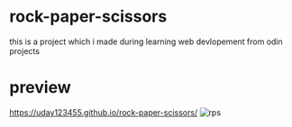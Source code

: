 # rock-paper-scissors
this is a project which i made during learning web devlopement from odin projects

# preview
https://uday123455.github.io/rock-paper-scissors/
![rps](https://github.com/user-attachments/assets/0a695165-c443-47cd-8573-3d11c76538e3)

